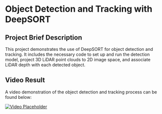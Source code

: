 # Object Detection and Tracking with DeepSORT

## Project Brief Description

This project demonstrates the use of DeepSORT for object detection and tracking. It includes the necessary code to set up and run the detection model, project 3D LiDAR point clouds to 2D image space, and associate LiDAR depth with each detected object.

## Video Result

A video demonstration of the object detection and tracking process can be found below:

[![Video Placeholder](path_to_placeholder_image.png)](path_to_video.mp4)
